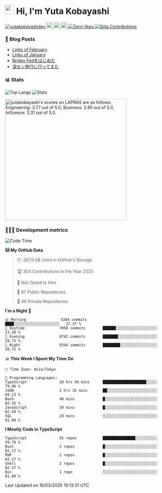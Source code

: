 <h1><img src="https://emojis.slackmojis.com/emojis/images/1613942336/14158/balloons.gif?1613942336" width="30"/> Hi, I'm Yuta Kobayashi</h1>

<p align="left"> 
  <a href="https://github.com/yutakobayashidev/yutakobayashidev/">
    <img src="https://komarev.com/ghpvc/?username=yutakobayashdev" alt="yutakobayashdev" />
  </a>
  <a href="https://mastodon.social/@yutakobayashi">
    <img height="20" src="https://img.shields.io/mastodon/follow/107202517736161782?domain=https%3A%2F%2Fmastodon.social&label=Mastodon&logo=mastodon&style=plastic" />
  </a>
  <a href="https://github.com/yutakobayashidev">
    <img height="20" src="https://img.shields.io/github/followers/yutakobayashidev?label=follow&logo=github&style=flat" />
  </a>
  <a href="https://www.reddit.com/user/yutakobayashi">
    <img height="20" src="https://img.shields.io/reddit/user-karma/combined/yutakobayashi?label=Reddit&logo=reddit&style=flat" />
  </a>
  <a href="https://zenn.dev/yutakobayashi">
    <img src="https://badgen.org/img/zenn/yutakobayashi/likes?style=plastic" alt="Zenn likes" />
  </a>
  <a href="https://qiita.com/yutakobayashi">
    <img src="https://badgen.org/img/qiita/yutakobayashi/contributions?style=plastic" alt="Qiita Contributions" />
  </a>
</p>

### 📕 Blog Posts

<!-- BLOG-POST-LIST:START -->
- [Links of February](https://yutakobayashi.dev/blog/2025-02/)
- [Links of January](https://yutakobayashi.dev/blog/2025-01/)
- [Bridgy Fedをはじめた](https://yutakobayashi.dev/blog/bridgy-fed/)
- [深セン旅行に行ってきた](https://yutakobayashi.dev/blog/shenzhen-2024/)
<!-- BLOG-POST-LIST:END -->

### 📊 Stats

![Top Langs](https://github-readme-stats.vercel.app/api/top-langs/?username=yutakobayashidev)
![Stats](https://github-readme-stats.vercel.app/api?username=yutakobayashidev&count_private=true&show_icons=true&line_height=40)

<!--START_SECTION:lapras-card-->
<p ><a href="https://lapras.com/public/yutakobayashi" target="_blank" rel="noopener noreferrer"><img alt="yutakobayashi's scores on LAPRAS are as follows: Engineering: 3.77 out of 5.0, Business: 2.85 out of 5.0, Influence: 3.31 out of 5.0." src="https://lapras-card-generator.vercel.app/api/svg?e=3.77&b=2.85&i=3.31&b1=%23020e27&b2=%230e5593&i1=%2303102f&i2=%231688bf&l=en" width="400" ></a></p>
<!--END_SECTION:lapras-card-->

### 👩🏻‍💻 Development metrics

<!--START_SECTION:waka-->
![Code Time](http://img.shields.io/badge/Code%20Time-3%2C550%20hrs%2051%20mins-blue)

**🐱 My GitHub Data** 

> 📦 267.0 kB Used in GitHub's Storage 
 > 
> 🏆 304 Contributions in the Year 2025
 > 
> 🚫 Not Opted to Hire
 > 
> 📜 87 Public Repositories 
 > 
> 🔑 46 Private Repositories 
 > 
**I'm a Night 🦉** 

```text
🌞 Morning                5284 commits        ████░░░░░░░░░░░░░░░░░░░░░   17.37 % 
🌆 Daytime                7058 commits        ██████░░░░░░░░░░░░░░░░░░░   23.20 % 
🌃 Evening                8742 commits        ███████░░░░░░░░░░░░░░░░░░   28.73 % 
🌙 Night                  9344 commits        ████████░░░░░░░░░░░░░░░░░   30.71 % 
```


📊 **This Week I Spent My Time On** 

```text
🕑︎ Time Zone: Asia/Tokyo

💬 Programming Languages: 
TypeScript               20 hrs 56 mins      ████████████████████░░░░░   79.96 % 
JSON                     2 hrs 25 mins       ██░░░░░░░░░░░░░░░░░░░░░░░   09.23 % 
Bash                     40 mins             █░░░░░░░░░░░░░░░░░░░░░░░░   02.55 % 
JavaScript               39 mins             █░░░░░░░░░░░░░░░░░░░░░░░░   02.50 % 
SQL                      29 mins             ░░░░░░░░░░░░░░░░░░░░░░░░░   01.89 % 
```

**I Mostly Code in TypeScript** 

```text
TypeScript               55 repos            ███████████████░░░░░░░░░░   59.78 % 
Rust                     2 repos             █░░░░░░░░░░░░░░░░░░░░░░░░   02.17 % 
PHP                      2 repos             █░░░░░░░░░░░░░░░░░░░░░░░░   02.17 % 
Shell                    2 repos             █░░░░░░░░░░░░░░░░░░░░░░░░   02.17 % 
Nix                      1 repo              ░░░░░░░░░░░░░░░░░░░░░░░░░   01.09 % 
```




 Last Updated on 16/03/2025 19:13:31 UTC
<!--END_SECTION:waka-->
